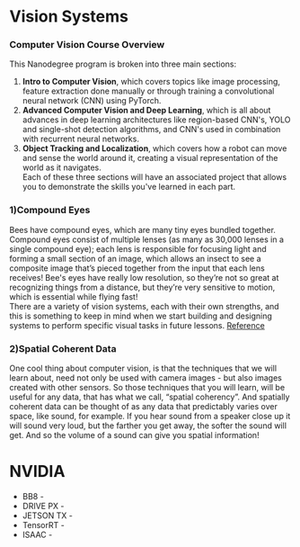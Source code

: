 # Vision Systems

### Computer Vision Course Overview
This Nanodegree program is broken into three main sections:

1. **Intro to Computer Vision**, which covers topics like image processing, feature extraction done manually or through training a convolutional neural network (CNN) using PyTorch.
2. **Advanced Computer Vision and Deep Learning**, which is all about advances in deep learning architectures like region-based CNN's, YOLO and single-shot detection algorithms, and CNN's used in combination with recurrent neural networks.
3. **Object Tracking and Localization**, which covers how a robot can move and sense the world around it, creating a visual representation of the world as it navigates. </br>
Each of these three sections will have an associated project that allows you to demonstrate the skills you've learned in each part.

### 1)Compound Eyes
Bees have compound eyes, which are many tiny eyes bundled together. Compound eyes consist of multiple lenses (as many as 30,000 lenses in a single compound eye); each lens is responsible for focusing light and forming a small section of an image, which allows an insect to see a composite image that’s pieced together from the input that each lens receives! Bee's eyes have really low resolution, so they’re not so great at recognizing things from a distance, but they’re very sensitive to motion, which is essential while flying fast! </br>
There are a variety of vision systems, each with their own strengths, and this is something to keep in mind when we start building and designing systems to perform specific visual tasks in future lessons.
[Reference](https://www.reference.com/science/compound-eyes-362b8e2642846797#)

### 2)Spatial Coherent Data 
One cool thing about computer vision, is that the techniques that we will learn about, need not only be used with camera images - but also images created with other sensors. So those techniques that you will learn, will be useful for any data, that has what we call, “spatial coherency”.
And spatially coherent data can be thought of as any data that predictably varies over space, like sound, for example. If you hear sound from a speaker close up it will sound very loud, but the farther you get away, the softer the sound will get. And so the volume of a sound can give you spatial information!

# NVIDIA
- BB8 - 
- DRIVE PX -
- JETSON TX -
- TensorRT -
- ISAAC -
